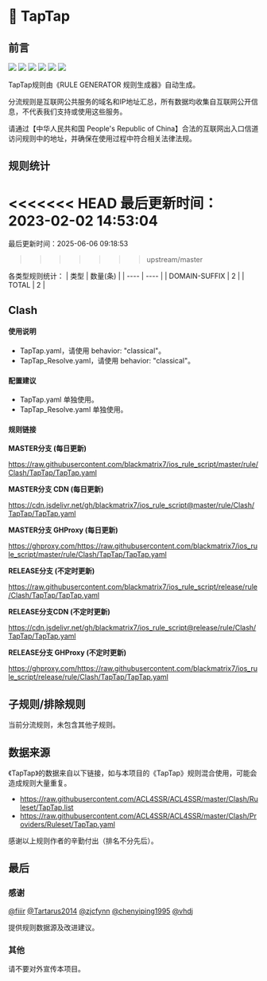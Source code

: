 # 🧸 TapTap

## 前言

![](https://shields.io/badge/-移除重复规则-ff69b4) ![](https://shields.io/badge/-DOMAIN与DOMAIN--SUFFIX合并-green) ![](https://shields.io/badge/-DOMAIN--SUFFIX间合并-critical) ![](https://shields.io/badge/-DOMAIN与DOMAIN--KEYWORD合并-9cf) ![](https://shields.io/badge/-DOMAIN--SUFFIX与DOMAIN--KEYWORD合并-blue) ![](https://shields.io/badge/-IP--CIDR(6)合并-blueviolet) 

TapTap规则由《RULE GENERATOR 规则生成器》自动生成。

分流规则是互联网公共服务的域名和IP地址汇总，所有数据均收集自互联网公开信息，不代表我们支持或使用这些服务。

请通过【中华人民共和国 People's Republic of China】合法的互联网出入口信道访问规则中的地址，并确保在使用过程中符合相关法律法规。

## 规则统计

<<<<<<< HEAD
最后更新时间：2023-02-02 14:53:04
=======
最后更新时间：2025-06-06 09:18:53
>>>>>>> upstream/master

各类型规则统计：
| 类型 | 数量(条)  | 
| ---- | ----  |
| DOMAIN-SUFFIX | 2  | 
| TOTAL | 2  | 


## Clash 

#### 使用说明
- TapTap.yaml，请使用 behavior: "classical"。
- TapTap_Resolve.yaml，请使用 behavior: "classical"。

#### 配置建议
- TapTap.yaml 单独使用。
- TapTap_Resolve.yaml 单独使用。

#### 规则链接
**MASTER分支 (每日更新)**

https://raw.githubusercontent.com/blackmatrix7/ios_rule_script/master/rule/Clash/TapTap/TapTap.yaml

**MASTER分支 CDN (每日更新)**

https://cdn.jsdelivr.net/gh/blackmatrix7/ios_rule_script@master/rule/Clash/TapTap/TapTap.yaml

**MASTER分支 GHProxy (每日更新)**

https://ghproxy.com/https://raw.githubusercontent.com/blackmatrix7/ios_rule_script/master/rule/Clash/TapTap/TapTap.yaml

**RELEASE分支 (不定时更新)**

https://raw.githubusercontent.com/blackmatrix7/ios_rule_script/release/rule/Clash/TapTap/TapTap.yaml

**RELEASE分支CDN (不定时更新)**

https://cdn.jsdelivr.net/gh/blackmatrix7/ios_rule_script@release/rule/Clash/TapTap/TapTap.yaml

**RELEASE分支 GHProxy (不定时更新)**

https://ghproxy.com/https://raw.githubusercontent.com/blackmatrix7/ios_rule_script/release/rule/Clash/TapTap/TapTap.yaml

## 子规则/排除规则


当前分流规则，未包含其他子规则。

## 数据来源

《TapTap》的数据来自以下链接，如与本项目的《TapTap》规则混合使用，可能会造成规则大量重复。

- https://raw.githubusercontent.com/ACL4SSR/ACL4SSR/master/Clash/Ruleset/TapTap.list
- https://raw.githubusercontent.com/ACL4SSR/ACL4SSR/master/Clash/Providers/Ruleset/TapTap.yaml


感谢以上规则作者的辛勤付出（排名不分先后）。

## 最后

### 感谢

[@fiiir](https://github.com/fiiir) [@Tartarus2014](https://github.com/Tartarus2014) [@zjcfynn](https://github.com/zjcfynn) [@chenyiping1995](https://github.com/chenyiping1995) [@vhdj](https://github.com/vhdj)

提供规则数据源及改进建议。

### 其他

请不要对外宣传本项目。
